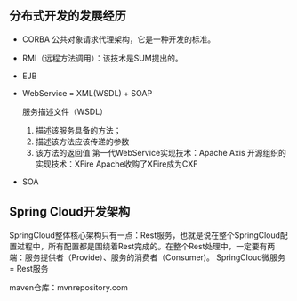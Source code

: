 ## 分布式开发的发展经历
- CORBA 公共对象请求代理架构，它是一种开发的标准。

- RMI（远程方法调用）：该技术是SUM提出的。

- EJB

- WebService = XML(WSDL) + SOAP

  服务描述文件（WSDL）
  1. 描述该服务具备的方法；
  2. 描述该方法应该传递的参数
  3. 该方法的返回值
  第一代WebService实现技术：Apache Axis
  开源组织的实现技术：XFire
  Apache收购了XFire成为CXF

- SOA 

## Spring Cloud开发架构
SpringCloud整体核心架构只有一点：Rest服务，也就是说在整个SpringCloud配置过程中，所有配置都是围绕着Rest完成的。在整个Rest处理中，一定要有两端：服务提供者（Provide）、服务的消费者（Consumer)。
SpringCloud微服务 = Rest服务

maven仓库：mvnrepository.com

